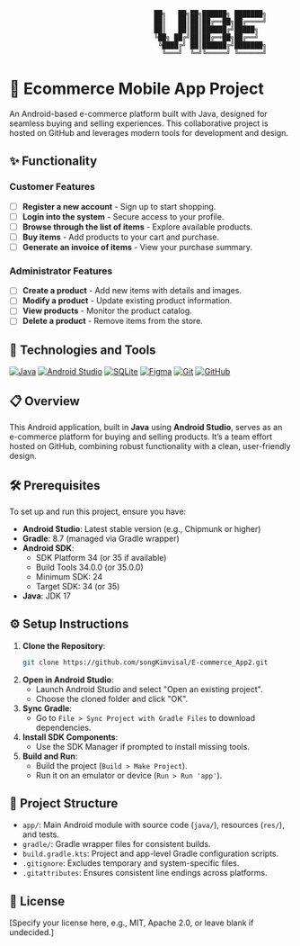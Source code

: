 
                                        ██╗   ██╗██╗██████╗ ███████╗
                                        ██║   ██║██║██╔══██╗██╔════╝
                                        ██║   ██║██║██████╔╝█████╗  
                                        ╚██╗ ██╔╝██║██╔══██╗██╔══╝  
                                         ╚████╔╝ ██║██████╔╝███████╗
                                          ╚═══╝  ╚═╝╚═════╝ ╚══════╝

# 🛒 Ecommerce Mobile App Project

An Android-based e-commerce platform built with Java, designed for seamless buying and selling experiences. This collaborative project is hosted on GitHub and leverages modern tools for development and design.

## ✨ Functionality

### Customer Features
- [ ] **Register a new account** - Sign up to start shopping.
- [ ] **Login into the system** - Secure access to your profile.
- [ ] **Browse through the list of items** - Explore available products.
- [ ] **Buy items** - Add products to your cart and purchase.
- [ ] **Generate an invoice of items** - View your purchase summary.

### Administrator Features
- [ ] **Create a product** - Add new items with details and images.
- [ ] **Modify a product** - Update existing product information.
- [ ] **View products** - Monitor the product catalog.
- [ ] **Delete a product** - Remove items from the store.

## 🚀 Technologies and Tools

<div>

[![Java](https://img.shields.io/badge/-Java-007396?style=flat-square&logo=java&logoColor=white)](https://www.java.com/)
[![Android Studio](https://img.shields.io/badge/-Android%20Studio-3DDC84?style=flat-square&logo=android-studio&logoColor=white)](https://developer.android.com/studio)
[![SQLite](https://img.shields.io/badge/-SQLite-003B57?style=flat-square&logo=sqlite&logoColor=white)](https://www.sqlite.org/)
[![Figma](https://img.shields.io/badge/-Figma-F24E1E?style=flat-square&logo=figma&logoColor=white)](https://www.figma.com/)
[![Git](https://img.shields.io/badge/-Git-F05032?style=flat-square&logo=git&logoColor=white)](https://git-scm.com/)
[![GitHub](https://img.shields.io/badge/-GitHub-181717?style=flat-square&logo=github&logoColor=white)](https://github.com/)

</div>

## 📋 Overview

This Android application, built in **Java** using **Android Studio**, serves as an e-commerce platform for buying and selling products. It’s a team effort hosted on GitHub, combining robust functionality with a clean, user-friendly design.

## 🛠️ Prerequisites

To set up and run this project, ensure you have:

- **Android Studio**: Latest stable version (e.g., Chipmunk or higher)
- **Gradle**: 8.7 (managed via Gradle wrapper)
- **Android SDK**:
  - SDK Platform 34 (or 35 if available)
  - Build Tools 34.0.0 (or 35.0.0)
  - Minimum SDK: 24
  - Target SDK: 34 (or 35)
- **Java**: JDK 17

## ⚙️ Setup Instructions

1. **Clone the Repository**:
   ```bash
   git clone https://github.com/songKimvisal/E-commerce_App2.git
   ```
2. **Open in Android Studio**:
   - Launch Android Studio and select "Open an existing project".
   - Choose the cloned folder and click "OK".
3. **Sync Gradle**:
   - Go to ```File > Sync Project with Gradle Files``` to download dependencies.
4. **Install SDK Components**:
   - Use the SDK Manager if prompted to install missing tools.
5. **Build and Run**:
   - Build the project (```Build > Make Project```).
   - Run it on an emulator or device (```Run > Run 'app'```).

## 📂 Project Structure

  - ```app/```: Main Android module with source code (```java/```), resources (```res/```), and tests.
  - ```gradle/```: Gradle wrapper files for consistent builds.
  - ```build.gradle.kts```: Project and app-level Gradle configuration scripts.
  - ```.gitignore```: Excludes temporary and system-specific files.
  - ```.gitattributes```: Ensures consistent line endings across platforms.

## 📜 License

[Specify your license here, e.g., MIT, Apache 2.0, or leave blank if undecided.]

